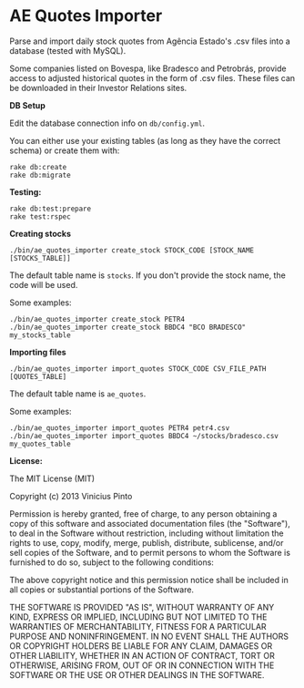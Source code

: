 AE Quotes Importer
==================

Parse and import daily stock quotes from Agência Estado's .csv files into a database (tested with MySQL).

Some companies listed on Bovespa, like Bradesco and Petrobrás, provide access to adjusted historical quotes in the form of .csv files. These files can be downloaded in their Investor Relations sites.

**DB Setup**

Edit the database connection info on `db/config.yml`.

You can either use your existing tables (as long as they have the correct schema) or create them with:

    rake db:create
    rake db:migrate

**Testing:**

    rake db:test:prepare
    rake test:rspec

**Creating stocks**

    ./bin/ae_quotes_importer create_stock STOCK_CODE [STOCK_NAME [STOCKS_TABLE]]

The default table name is `stocks`. If you don't provide the stock name, the code will be used.

Some examples:

    ./bin/ae_quotes_importer create_stock PETR4
    ./bin/ae_quotes_importer create_stock BBDC4 "BCO BRADESCO" my_stocks_table

**Importing files**

    ./bin/ae_quotes_importer import_quotes STOCK_CODE CSV_FILE_PATH [QUOTES_TABLE]

The default table name is `ae_quotes`.

Some examples:

    ./bin/ae_quotes_importer import_quotes PETR4 petr4.csv
    ./bin/ae_quotes_importer import_quotes BBDC4 ~/stocks/bradesco.csv my_quotes_table

**License:**

The MIT License (MIT)

Copyright (c) 2013 Vinicius Pinto

Permission is hereby granted, free of charge, to any person obtaining a copy
of this software and associated documentation files (the "Software"), to deal
in the Software without restriction, including without limitation the rights
to use, copy, modify, merge, publish, distribute, sublicense, and/or sell
copies of the Software, and to permit persons to whom the Software is
furnished to do so, subject to the following conditions:

The above copyright notice and this permission notice shall be included in
all copies or substantial portions of the Software.

THE SOFTWARE IS PROVIDED "AS IS", WITHOUT WARRANTY OF ANY KIND, EXPRESS OR
IMPLIED, INCLUDING BUT NOT LIMITED TO THE WARRANTIES OF MERCHANTABILITY,
FITNESS FOR A PARTICULAR PURPOSE AND NONINFRINGEMENT. IN NO EVENT SHALL THE
AUTHORS OR COPYRIGHT HOLDERS BE LIABLE FOR ANY CLAIM, DAMAGES OR OTHER
LIABILITY, WHETHER IN AN ACTION OF CONTRACT, TORT OR OTHERWISE, ARISING FROM,
OUT OF OR IN CONNECTION WITH THE SOFTWARE OR THE USE OR OTHER DEALINGS IN
THE SOFTWARE.

